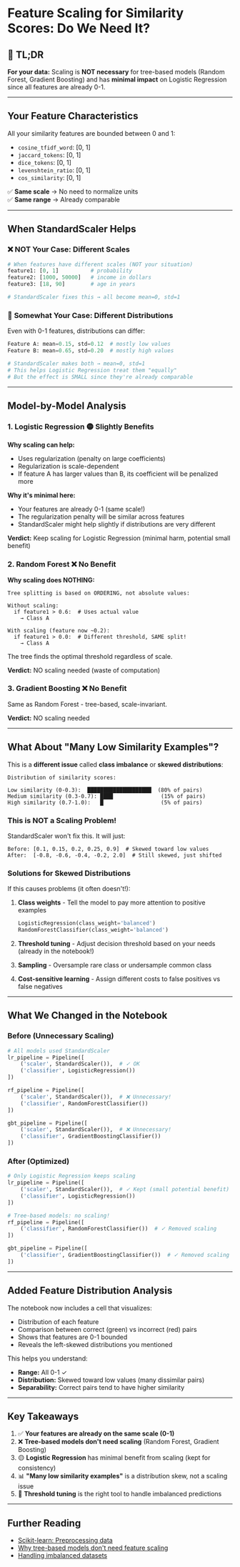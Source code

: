 # Feature Scaling for Similarity Scores: Do We Need It?

## 🎯 TL;DR

**For your data:** Scaling is **NOT necessary** for tree-based models (Random Forest, Gradient Boosting) and has **minimal impact** on Logistic Regression since all features are already 0-1.

---

## Your Feature Characteristics

All your similarity features are bounded between 0 and 1:
- `cosine_tfidf_word`: [0, 1]
- `jaccard_tokens`: [0, 1]
- `dice_tokens`: [0, 1]
- `levenshtein_ratio`: [0, 1]
- `cos_similarity`: [0, 1]

✅ **Same scale** → No need to normalize units  
✅ **Same range** → Already comparable

---

## When StandardScaler Helps

### ❌ **NOT Your Case: Different Scales**
```python
# When features have different scales (NOT your situation)
feature1: [0, 1]          # probability
feature2: [1000, 50000]   # income in dollars
feature3: [18, 90]        # age in years

# StandardScaler fixes this → all become mean=0, std=1
```

### 🤔 **Somewhat Your Case: Different Distributions**
Even with 0-1 features, distributions can differ:
```python
Feature A: mean=0.15, std=0.12  # mostly low values
Feature B: mean=0.65, std=0.20  # mostly high values

# StandardScaler makes both → mean=0, std=1
# This helps Logistic Regression treat them "equally"
# But the effect is SMALL since they're already comparable
```

---

## Model-by-Model Analysis

### 1. **Logistic Regression** 🟡 Slightly Benefits

**Why scaling can help:**
- Uses regularization (penalty on large coefficients)
- Regularization is scale-dependent
- If feature A has larger values than B, its coefficient will be penalized more

**Why it's minimal here:**
- Your features are already 0-1 (same scale!)
- The regularization penalty will be similar across features
- StandardScaler might help slightly if distributions are very different

**Verdict:** Keep scaling for Logistic Regression (minimal harm, potential small benefit)

### 2. **Random Forest** ❌ No Benefit

**Why scaling does NOTHING:**
```
Tree splitting is based on ORDERING, not absolute values:

Without scaling:
  if feature1 > 0.6:  # Uses actual value
    → Class A

With scaling (feature now ~0.2):
  if feature1 > 0.0:  # Different threshold, SAME split!
    → Class A
```

The tree finds the optimal threshold regardless of scale.

**Verdict:** NO scaling needed (waste of computation)

### 3. **Gradient Boosting** ❌ No Benefit

Same as Random Forest - tree-based, scale-invariant.

**Verdict:** NO scaling needed

---

## What About "Many Low Similarity Examples"?

This is a **different issue** called **class imbalance** or **skewed distributions**:

```
Distribution of similarity scores:

Low similarity (0-0.3):  ████████████████████  (80% of pairs)
Medium similarity (0.3-0.7): ████               (15% of pairs)
High similarity (0.7-1.0):   █                  (5% of pairs)
```

### This is NOT a Scaling Problem!

StandardScaler won't fix this. It will just:
```
Before: [0.1, 0.15, 0.2, 0.25, 0.9]  # Skewed toward low values
After:  [-0.8, -0.6, -0.4, -0.2, 2.0]  # Still skewed, just shifted
```

### Solutions for Skewed Distributions

If this causes problems (it often doesn't!):

1. **Class weights** - Tell the model to pay more attention to positive examples
   ```python
   LogisticRegression(class_weight='balanced')
   RandomForestClassifier(class_weight='balanced')
   ```

2. **Threshold tuning** - Adjust decision threshold based on your needs (already in the notebook!)

3. **Sampling** - Oversample rare class or undersample common class

4. **Cost-sensitive learning** - Assign different costs to false positives vs false negatives

---

## What We Changed in the Notebook

### Before (Unnecessary Scaling)
```python
# All models used StandardScaler
lr_pipeline = Pipeline([
    ('scaler', StandardScaler()),  # ✓ OK
    ('classifier', LogisticRegression())
])

rf_pipeline = Pipeline([
    ('scaler', StandardScaler()),  # ❌ Unnecessary!
    ('classifier', RandomForestClassifier())
])

gbt_pipeline = Pipeline([
    ('scaler', StandardScaler()),  # ❌ Unnecessary!
    ('classifier', GradientBoostingClassifier())
])
```

### After (Optimized)
```python
# Only Logistic Regression keeps scaling
lr_pipeline = Pipeline([
    ('scaler', StandardScaler()),  # ✓ Kept (small potential benefit)
    ('classifier', LogisticRegression())
])

# Tree-based models: no scaling!
rf_pipeline = Pipeline([
    ('classifier', RandomForestClassifier())  # ✓ Removed scaling
])

gbt_pipeline = Pipeline([
    ('classifier', GradientBoostingClassifier())  # ✓ Removed scaling
])
```

---

## Added Feature Distribution Analysis

The notebook now includes a cell that visualizes:
- Distribution of each feature
- Comparison between correct (green) vs incorrect (red) pairs
- Shows that features are 0-1 bounded
- Reveals the left-skewed distributions you mentioned

This helps you understand:
- **Range:** All 0-1 ✓
- **Distribution:** Skewed toward low values (many dissimilar pairs)
- **Separability:** Correct pairs tend to have higher similarity

---

## Key Takeaways

1. ✅ **Your features are already on the same scale (0-1)**
2. ❌ **Tree-based models don't need scaling** (Random Forest, Gradient Boosting)
3. 🟡 **Logistic Regression** has minimal benefit from scaling (kept for consistency)
4. 📊 **"Many low similarity examples"** is a distribution skew, not a scaling issue
5. 🎯 **Threshold tuning** is the right tool to handle imbalanced predictions

---

## Further Reading

- [Scikit-learn: Preprocessing data](https://scikit-learn.org/stable/modules/preprocessing.html)
- [Why tree-based models don't need feature scaling](https://stats.stackexchange.com/questions/244507/what-algorithms-need-feature-scaling-beside-from-svm)
- [Handling imbalanced datasets](https://imbalanced-learn.org/stable/)



